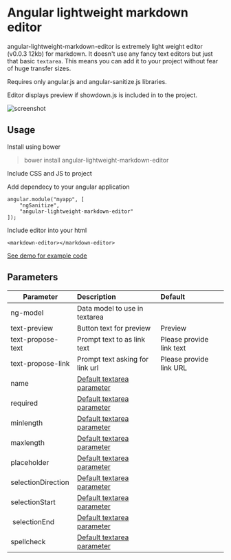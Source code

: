 Angular lightweight markdown editor
===================================

angular-lightweight-markdown-editor is extremely light weight editor (v0.0.3 12kb) for markdown. It doesn't use any fancy text editors but just that basic `textarea`. This means you can add it to your project without fear of huge transfer sizes.

Requires only angular.js and angular-sanitize.js libraries.

Editor displays preview if showdown.js is included in to the project.

![screenshot](https://raw.githubusercontent.com/rallu/angular-lightweight-markdown-editor/master/screenshot.png)

## Usage

Install using bower

> bower install angular-lightweight-markdown-editor

Include CSS and JS to project

> <link  href="angular-lightweight-markdown-editor/dist/angular-lightweight-markdown-editor.css" rel="stylesheet">
> <script src="angular-lightweight-markdown-editor/dist/angular-lightweight-markdown-editor.min.js"></script>

Add dependecy to your angular application

```
angular.module("myapp", [
    "ngSanitize",
    "angular-lightweight-markdown-editor"
]);
```

Include editor into your html

```
<markdown-editor></markdown-editor>
```

[See demo for example code](demo/index.html)

## Parameters

| Parameter | Description | Default |
| --------- |:------------|:--------|
| ng-model  | Data model to use in textarea | |
| text-preview | Button text for preview | Preview |
| text-propose-text | Prompt text to as link text | Please provide link text |
| text-propose-link | Prompt text asking for link url | Please provide link URL |
| name | [Default textarea parameter](https://developer.mozilla.org/en/docs/Web/HTML/Element/textarea) | |
| required | [Default textarea parameter](https://developer.mozilla.org/en/docs/Web/HTML/Element/textarea) | |
| minlength  | [Default textarea parameter](https://developer.mozilla.org/en/docs/Web/HTML/Element/textarea) | |
| maxlength | [Default textarea parameter](https://developer.mozilla.org/en/docs/Web/HTML/Element/textarea) | |
| placeholder | [Default textarea parameter](https://developer.mozilla.org/en/docs/Web/HTML/Element/textarea) | |
| selectionDirection | [Default textarea parameter](https://developer.mozilla.org/en/docs/Web/HTML/Element/textarea) | |
| selectionStart | [Default textarea parameter](https://developer.mozilla.org/en/docs/Web/HTML/Element/textarea) | |
| selectionEnd | [Default textarea parameter](https://developer.mozilla.org/en/docs/Web/HTML/Element/textarea) | |
| spellcheck | [Default textarea parameter](https://developer.mozilla.org/en/docs/Web/HTML/Element/textarea) | |
